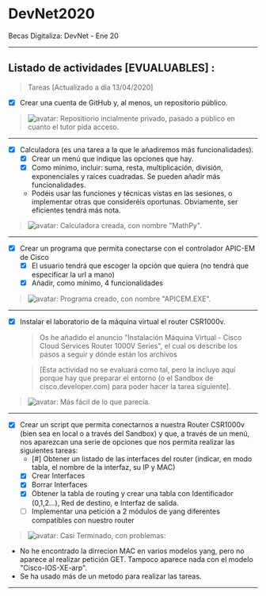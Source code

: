 # DevNet2020
Becas Digitaliza: DevNet - Ene 20
- - - -
## Listado de actividades **[EVUALUABLES]** :
>Tareas [Actualizado a día 13/04/2020]

- [x] Crear una cuenta de GitHub y, al menos, un repositorio público.

>![avatar]: Repositiorio incialmente privado, pasado a público en cuanto el tutor pida acceso.
------
- [x] Calculadora (es una tarea a la que le añadiremos más funcionalidades).
    - [x] Crear un menú que indique las opciones que hay.
    - [x] Como mínimo, incluir: suma, resta, multiplicación, división, exponenciales y raíces cuadradas. Se pueden añadir más funcionalidades.
    - Podéis usar las funciones y técnicas vistas en las sesiones, o implementar otras que consideréis oportunas. Obviamente, ser eficientes tendrá más nota.

>![avatar]: Calculadora creada, con nombre "MathPy".
-----
- [x] Crear un programa que permita conectarse con el controlador APIC-EM de Cisco
    - [x] El usuario tendrá que escoger la opción que quiera (no tendrá que especificar la url a mano)
    - [x] Añadir, como mínimo, 4 funcionalidades

>![avatar]: Programa creado, con nombre "APICEM.EXE".
----
- [X] Instalar el laboratorio de la máquina virtual el router CSR1000v.
    > Os he añadido el anuncio "Instalación Máquina Virtual - Cisco Cloud Services Router 1000V Series", el cual os describe los pasos a seguir y dónde están los archivos

    > [Esta actividad no se evaluará como tal, pero la incluyo aquí porque hay que preparar el entorno (o el Sandbox de cisco.developer.com) para poder hacer la tarea siguiente].

>![avatar]: Más fácil de lo que parecía.

----
- [x] Crear un script que permita conectarnos a nuestra Router CSR1000v (bien sea en local o a través del Sandbox) y que, a través de un menú, nos aparezcan una serie de opciones que nos permita realizar las siguientes tareas:
    - [#] Obtener un listado de las interfaces del router (indicar, en modo tabla, el nombre de la interfaz, su IP y MAC)
    - [X] Crear Interfaces
    - [x] Borrar Interfaces
    - [X] Obtener la tabla de routing y crear una tabla con Identificador (0,1,2...), Red de destino, e Interfaz de salida.
    - [ ] Implementar una petición a 2 módulos de yang diferentes compatibles con nuestro router

>![avatar]: Casi Terminado, con problemas:
  -  No he encontrado la dirrecion MAC en varios modelos yang, pero no aparece al realizar petición GET. Tampoco aparece nada con el modelo "Cisco-IOS-XE-arp".
  -  Se ha usado más de un metodo para realizar las tareas.


- - - -

[avatar]: https://avatars0.githubusercontent.com/u/20265786?s=60&u=7fbaefdf4b1a1e7f87c3e8ec411d99a18eb76319&v=4